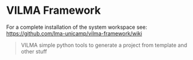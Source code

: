 # VILMA Framework

For a complete installation of the system workspace see: <https://github.com/lma-unicamp/vilma-framework/wiki>

> VILMA simple python tools to generate a project from template and other stuff
